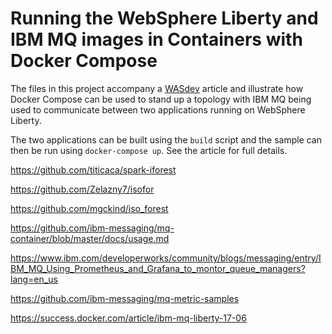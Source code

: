 # Running the WebSphere Liberty and IBM MQ images in Containers with Docker Compose

The files in this project accompany a [WASdev](https://developer.ibm.com/wasdev/docs/using-docker-compose-configure-topology-websphere-liberty-ibm-mq/) article and
illustrate how Docker Compose can be used to stand up a topology with IBM MQ
being used to communicate between two applications running on WebSphere Liberty.

The two applications can be built using the `build` script and the sample can
then be run using `docker-compose up`. See the article for full details.



https://github.com/titicaca/spark-iforest

https://github.com/Zelazny7/isofor

https://github.com/mgckind/iso_forest

https://github.com/ibm-messaging/mq-container/blob/master/docs/usage.md

https://www.ibm.com/developerworks/community/blogs/messaging/entry/IBM_MQ_Using_Prometheus_and_Grafana_to_montor_queue_managers?lang=en_us

https://github.com/ibm-messaging/mq-metric-samples

https://success.docker.com/article/ibm-mq-liberty-17-06

